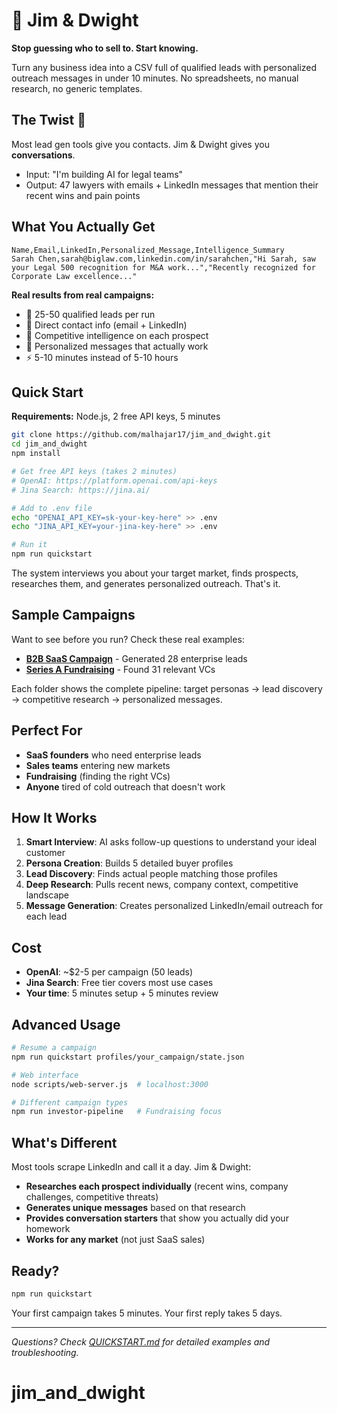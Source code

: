# 🎯 Jim & Dwight

**Stop guessing who to sell to. Start knowing.**

Turn any business idea into a CSV full of qualified leads with personalized outreach messages in under 10 minutes. No spreadsheets, no manual research, no generic templates.

## The Twist 🔄

Most lead gen tools give you contacts. Jim & Dwight gives you **conversations**.

- Input: "I'm building AI for legal teams"
- Output: 47 lawyers with emails + LinkedIn messages that mention their recent wins and pain points

## What You Actually Get

```csv
Name,Email,LinkedIn,Personalized_Message,Intelligence_Summary
Sarah Chen,sarah@biglaw.com,linkedin.com/in/sarahchen,"Hi Sarah, saw your Legal 500 recognition for M&A work...","Recently recognized for Corporate Law excellence..."
```

**Real results from real campaigns:**
- 🎯 25-50 qualified leads per run
- 📧 Direct contact info (email + LinkedIn)
- 🧠 Competitive intelligence on each prospect
- 📝 Personalized messages that actually work
- ⚡ 5-10 minutes instead of 5-10 hours

## Quick Start

**Requirements:** Node.js, 2 free API keys, 5 minutes

```bash
git clone https://github.com/malhajar17/jim_and_dwight.git
cd jim_and_dwight
npm install

# Get free API keys (takes 2 minutes)
# OpenAI: https://platform.openai.com/api-keys
# Jina Search: https://jina.ai/

# Add to .env file
echo "OPENAI_API_KEY=sk-your-key-here" >> .env
echo "JINA_API_KEY=your-jina-key-here" >> .env

# Run it
npm run quickstart
```

The system interviews you about your target market, finds prospects, researches them, and generates personalized outreach. That's it.

## Sample Campaigns

Want to see before you run? Check these real examples:

- **[B2B SaaS Campaign](profiles/p_20250726_1425_sales/)** - Generated 28 enterprise leads
- **[Series A Fundraising](profiles/p_20250726_1445_investment/)** - Found 31 relevant VCs

Each folder shows the complete pipeline: target personas → lead discovery → competitive research → personalized messages.

## Perfect For

- **SaaS founders** who need enterprise leads
- **Sales teams** entering new markets  
- **Fundraising** (finding the right VCs)
- **Anyone** tired of cold outreach that doesn't work

## How It Works

1. **Smart Interview**: AI asks follow-up questions to understand your ideal customer
2. **Persona Creation**: Builds 5 detailed buyer profiles
3. **Lead Discovery**: Finds actual people matching those profiles
4. **Deep Research**: Pulls recent news, company context, competitive landscape
5. **Message Generation**: Creates personalized LinkedIn/email outreach for each lead

## Cost

- **OpenAI**: ~$2-5 per campaign (50 leads)
- **Jina Search**: Free tier covers most use cases
- **Your time**: 5 minutes setup + 5 minutes review

## Advanced Usage

```bash
# Resume a campaign
npm run quickstart profiles/your_campaign/state.json

# Web interface
node scripts/web-server.js  # localhost:3000

# Different campaign types
npm run investor-pipeline   # Fundraising focus
```

## What's Different

Most tools scrape LinkedIn and call it a day. Jim & Dwight:

- **Researches each prospect individually** (recent wins, company challenges, competitive threats)
- **Generates unique messages** based on that research
- **Provides conversation starters** that show you actually did your homework
- **Works for any market** (not just SaaS sales)

## Ready?

```bash
npm run quickstart
```

Your first campaign takes 5 minutes. Your first reply takes 5 days.

---

*Questions? Check [QUICKSTART.md](QUICKSTART.md) for detailed examples and troubleshooting.*
# jim_and_dwight
